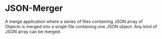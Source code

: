 # JSON-Merger
A merge application where a series of files containing JSON array of Objects is merged into a single file containing one JSON object.
Any kind of JSON array can be merged.
